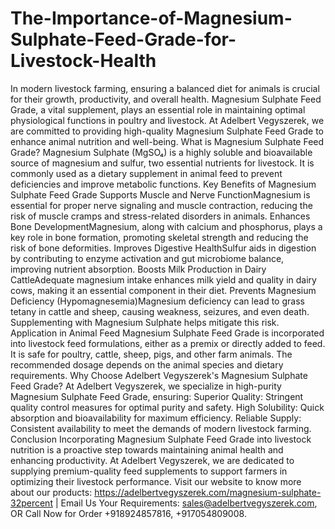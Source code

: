 # The-Importance-of-Magnesium-Sulphate-Feed-Grade-for-Livestock-Health
In modern livestock farming, ensuring a balanced diet for animals is crucial for their growth, productivity, and overall health. Magnesium Sulphate Feed Grade, a vital supplement, plays an essential role in maintaining optimal physiological functions in poultry and livestock. At Adelbert Vegyszerek, we are committed to providing high-quality Magnesium Sulphate Feed Grade to enhance animal nutrition and well-being.
What is Magnesium Sulphate Feed Grade?
Magnesium Sulphate (MgSO₄) is a highly soluble and bioavailable source of magnesium and sulfur, two essential nutrients for livestock. It is commonly used as a dietary supplement in animal feed to prevent deficiencies and improve metabolic functions.
Key Benefits of Magnesium Sulphate Feed Grade
Supports Muscle and Nerve FunctionMagnesium is essential for proper nerve signaling and muscle contraction, reducing the risk of muscle cramps and stress-related disorders in animals.
Enhances Bone DevelopmentMagnesium, along with calcium and phosphorus, plays a key role in bone formation, promoting skeletal strength and reducing the risk of bone deformities.
Improves Digestive HealthSulfur aids in digestion by contributing to enzyme activation and gut microbiome balance, improving nutrient absorption.
Boosts Milk Production in Dairy CattleAdequate magnesium intake enhances milk yield and quality in dairy cows, making it an essential component in their diet.
Prevents Magnesium Deficiency (Hypomagnesemia)Magnesium deficiency can lead to grass tetany in cattle and sheep, causing weakness, seizures, and even death. Supplementing with Magnesium Sulphate helps mitigate this risk.
Application in Animal Feed
Magnesium Sulphate Feed Grade is incorporated into livestock feed formulations, either as a premix or directly added to feed. It is safe for poultry, cattle, sheep, pigs, and other farm animals. The recommended dosage depends on the animal species and dietary requirements.
Why Choose Adelbert Vegyszerek's Magnesium Sulphate Feed Grade?
At Adelbert Vegyszerek, we specialize in high-purity Magnesium Sulphate Feed Grade, ensuring:
Superior Quality: Stringent quality control measures for optimal purity and safety.
High Solubility: Quick absorption and bioavailability for maximum efficiency.
Reliable Supply: Consistent availability to meet the demands of modern livestock farming.
Conclusion
Incorporating Magnesium Sulphate Feed Grade into livestock nutrition is a proactive step towards maintaining animal health and enhancing productivity. At Adelbert Vegyszerek, we are dedicated to supplying premium-quality feed supplements to support farmers in optimizing their livestock performance.
Visit our website to know more about our products: https://adelbertvegyszerek.com/magnesium-sulphate-32percent | Email Us Your Requirements: sales@adelbertvegyszerek.com, OR Call Now for Order +918924857816, +917054809008.
